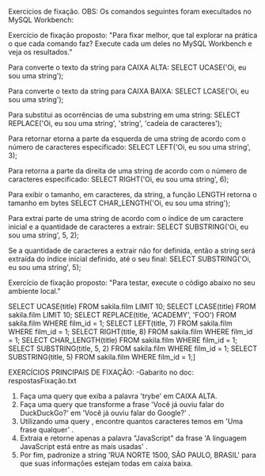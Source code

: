 Exercicios de fixação.
OBS: Os comandos seguintes foram execultados no MySQL Workbench:

Exercício de fixação proposto: "Para fixar melhor, que tal explorar na prática o que cada comando faz? Execute cada um deles no MySQL Workbench e veja os resultados."

Para converte o texto da string para CAIXA ALTA:
SELECT UCASE('Oi, eu sou uma string');

Para converte o texto da string para CAIXA BAIXA:
SELECT LCASE('Oi, eu sou uma string');

Para substitui as ocorrências de uma substring em uma string:
SELECT REPLACE('Oi, eu sou uma string', 'string', 'cadeia de caracteres');

Para retornar etorna a parte da esquerda de uma string de acordo com o número de caracteres especificado: 
SELECT LEFT('Oi, eu sou uma string', 3);

Para retorna a parte da direita de uma string de acordo com o número de caracteres especificado:
SELECT RIGHT('Oi, eu sou uma string', 6);

Para exibir o tamanho, em caracteres, da string, a função LENGTH retorna o tamanho em bytes
SELECT CHAR_LENGTH('Oi, eu sou uma string');

Para extrai parte de uma string de acordo com o índice de um caractere inicial e a quantidade de caracteres a extrair:
SELECT SUBSTRING('Oi, eu sou uma string', 5, 2);

Se a quantidade de caracteres a extrair não for definida, então a string será extraída do índice inicial definido, até o seu final:
SELECT SUBSTRING('Oi, eu sou uma string', 5);

Exercício de fixação proposto: "Para testar, execute o código abaixo no seu ambiente local."

SELECT UCASE(title) FROM sakila.film LIMIT 10;
SELECT LCASE(title) FROM sakila.film LIMIT 10;
SELECT REPLACE(title, 'ACADEMY', 'FOO') FROM sakila.film WHERE film_id = 1;
SELECT LEFT(title, 7) FROM sakila.film WHERE film_id = 1;
SELECT RIGHT(title, 8) FROM sakila.film WHERE film_id = 1;
SELECT CHAR_LENGTH(title) FROM sakila.film WHERE film_id = 1;
SELECT SUBSTRING(title, 5, 2) FROM sakila.film WHERE film_id = 1;
SELECT SUBSTRING(title, 5) FROM sakila.film WHERE film_id = 1;]

EXERCÍCIOS PRINCIPAIS DE FIXAÇÃO:
-Gabarito no doc: respostasFixação.txt

1) Faça uma query que exiba a palavra 'trybe' em CAIXA ALTA.
2) Faça uma query que transforme a frase 'Você já ouviu falar do DuckDuckGo?' em 'Você já ouviu falar do Google?' .
3) Utilizando uma query , encontre quantos caracteres temos em 'Uma frase qualquer' .
4) Extraia e retorne apenas a palavra "JavaScript" da frase 'A linguagem JavaScript está entre as mais usadas' .
5) Por fim, padronize a string 'RUA NORTE 1500, SÃO PAULO, BRASIL' para que suas informações estejam todas em caixa baixa.


